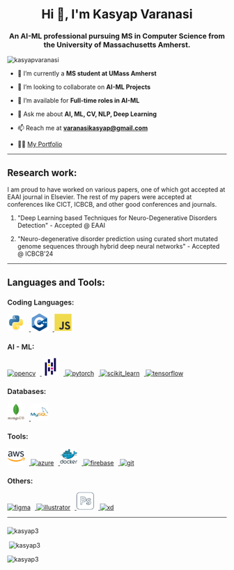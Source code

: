 <h1 align="center" style="font-weight: 700">Hi 👋, I'm Kasyap Varanasi</h1>
<h3 align="center">An AI-ML professional pursuing MS in Computer Science from the University of Massachusetts Amherst.
</h3>

<p align="left"> <img
        src="https://komarev.com/ghpvc/?username=kasyap3&label=Profile%20views&color=0e75b6&style=flat"
        alt="kasyapvaranasi" /> </p>

- 🔭 I’m currently a **MS student at UMass Amherst**

- 👯 I’m looking to collaborate on **AI-ML Projects**

- 🤝 I’m available for **Full-time roles in AI-ML**

- 💬 Ask me about **AI, ML, CV, NLP, Deep Learning**

- 📫 Reach me at **varanasikasyap@gmail.com**

- 👨‍💻 [My Portfolio](https://kasyap3.github.io/kasyap_portfolio/)

<hr>

<h2 align="left" style="font-weight: 700">Research work:</h2>
<p style="margin-top: 10px">
I am proud to have worked on various papers, one of which got accepted at EAAI journal in Elsevier. The rest of my papers were accepted at conferences like CICT, ICBCB, and other good conferences and journals.

1. "Deep Learning based Techniques for Neuro-Degenerative Disorders Detection" - Accepted @ EAAI 

2. "Neuro-degenerative disorder prediction using curated short mutated genome sequences through hybrid deep neural networks" - Accepted @ ICBCB'24 


<hr>

<h2 align="left" style="font-weight: 700">Languages and Tools:</h2>
<h3 style="font-weight: 600"> Coding Languages: </h3>
<p align="left" style="margin-top: 10px">
<a href="https://www.python.org" target="_blank"
        rel="noreferrer"> <img
            src="https://raw.githubusercontent.com/devicons/devicon/master/icons/python/python-original.svg"
            alt="python" width="40" height="40" style="margin-right: 10px"/> </a>
<a href="https://www.w3schools.com/cpp/" target="_blank"
        rel="noreferrer"> <img
            src="https://raw.githubusercontent.com/devicons/devicon/master/icons/cplusplus/cplusplus-original.svg"
            alt="cplusplus" width="40" height="40" style="margin-right: 10px"/> </a>
<a href="https://developer.mozilla.org/en-US/docs/Web/JavaScript"
        target="_blank" rel="noreferrer"> <img
            src="https://raw.githubusercontent.com/devicons/devicon/master/icons/javascript/javascript-original.svg"
            alt="javascript" width="40" height="40" style="margin-right: 10px"/> </a>

</p>

<h3 style="font-weight: 600">AI - ML:</h3>
<p align="left" style="margin-top: 10px">
<a href="https://opencv.org/" target="_blank" rel="noreferrer">
        <img src="https://www.vectorlogo.zone/logos/opencv/opencv-icon.svg" alt="opencv" width="40" height="40" style="margin-right: 10px"/> </a>
    <a href="https://pandas.pydata.org/" target="_blank" rel="noreferrer"> <img
            src="https://raw.githubusercontent.com/devicons/devicon/2ae2a900d2f041da66e950e4d48052658d850630/icons/pandas/pandas-original.svg"
            alt="pandas" width="40" height="40" style="margin-right: 10px"/> </a> 
    <a href="https://pytorch.org/" target="_blank" rel="noreferrer">
        <img src="https://www.vectorlogo.zone/logos/pytorch/pytorch-icon.svg" alt="pytorch" width="40" height="40" style="margin-right: 10px" />
    </a> 
    <a href="https://scikit-learn.org/" target="_blank" rel="noreferrer"> <img
            src="https://upload.wikimedia.org/wikipedia/commons/0/05/Scikit_learn_logo_small.svg" alt="scikit_learn"
            width="40" height="40" style="margin-right: 10px"/> 
    </a>
    <a href="https://www.tensorflow.org" target="_blank" rel="noreferrer"> <img
            src="https://www.vectorlogo.zone/logos/tensorflow/tensorflow-icon.svg" alt="tensorflow" width="40"
            height="40" style="margin-right: 10px"/> </a>
</p>

<h3 style="font-weight: 600">Databases:</h3>
<p align="left" style="margin-top: 10px">
<a href="https://www.mongodb.com/" target="_blank" rel="noreferrer"> <img
            src="https://raw.githubusercontent.com/devicons/devicon/master/icons/mongodb/mongodb-original-wordmark.svg"
            alt="mongodb" width="40" height="40" style="margin-right: 10px"/> </a>
<a href="https://www.mysql.com/" target="_blank"
        rel="noreferrer"> <img
            src="https://raw.githubusercontent.com/devicons/devicon/master/icons/mysql/mysql-original-wordmark.svg"
            alt="mysql" width="40" height="40" style="margin-right: 10px"/> </a>
</p>

<h3 style="font-weight: 600">Tools:</h3>
<p align="left" style="margin-top: 10px">
<a href="https://aws.amazon.com" target="_blank" rel="noreferrer"> <img
            src="https://raw.githubusercontent.com/devicons/devicon/master/icons/amazonwebservices/amazonwebservices-original-wordmark.svg"
            alt="aws" width="40" height="40" style="margin-right: 10px"/> </a>
<a href="https://azure.microsoft.com/en-in/" target="_blank"
        rel="noreferrer"> <img src="https://www.vectorlogo.zone/logos/microsoft_azure/microsoft_azure-icon.svg"
            alt="azure" width="40" height="40" style="margin-right: 10px"/> </a>
<a href="https://www.docker.com/" target="_blank"
        rel="noreferrer"> <img
            src="https://raw.githubusercontent.com/devicons/devicon/master/icons/docker/docker-original-wordmark.svg"
            alt="docker" width="40" height="40" style="margin-right: 10px"/> </a>
<a href="https://firebase.google.com/" target="_blank" rel="noreferrer"> <img
            src="https://www.vectorlogo.zone/logos/firebase/firebase-icon.svg" alt="firebase" width="40" height="40" style="margin-right: 10px"/>
</a>
<a href="https://git-scm.com/" target="_blank" rel="noreferrer"> <img
            src="https://www.vectorlogo.zone/logos/git-scm/git-scm-icon.svg" alt="git" width="40" height="40" style="margin-right: 10px"/> </a>
</p>

<h3 style="font-weight: 600">Others:</h3>
<p align="left" style="margin-top: 10px">
     <a href="https://www.figma.com/" target="_blank"
        rel="noreferrer"> <img src="https://www.vectorlogo.zone/logos/figma/figma-icon.svg" alt="figma" width="40"
            height="40" style="margin-right: 10px"/> </a>
     <a
        href="https://www.adobe.com/in/products/illustrator.html" target="_blank" rel="noreferrer"> <img
            src="https://www.vectorlogo.zone/logos/adobe_illustrator/adobe_illustrator-icon.svg" alt="illustrator"
            width="40" height="40" style="margin-right: 10px"/> </a>
    <a href="https://www.photoshop.com/en" target="_blank"
        rel="noreferrer"> <img
            src="https://raw.githubusercontent.com/devicons/devicon/master/icons/photoshop/photoshop-line.svg"
            alt="photoshop" width="40" height="40" style="margin-right: 10px"/> </a>
    <a href="https://www.adobe.com/products/xd.html" target="_blank" rel="noreferrer"> <img
            src="https://cdn.worldvectorlogo.com/logos/adobe-xd.svg" alt="xd" width="40" height="40" style="margin-right: 10px"/> </a>
</p>

<hr>
<div style="margin-top: 20px"></div>
<p><img align="center"
        src="https://github-readme-stats.vercel.app/api/top-langs?username=kasyap3&show_icons=true&locale=en&layout=compact"
        alt="kasyap3" /></p>

<p>&nbsp;<img align="center"
        src="https://github-readme-stats.vercel.app/api?username=kasyap3&show_icons=true&locale=en"
        alt="kasyap3" /></p>

<p><img align="center" src="https://github-readme-streak-stats.herokuapp.com/?user=kasyap3&"
        alt="kasyap3" /></p> 
